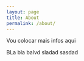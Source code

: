```yaml
---
layout: page
title: About
permalink: /about/
---
```


Vou colocar mais infos aqui

BLa
bla
balvd
sladad
sasdad